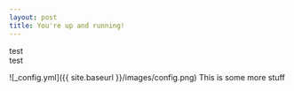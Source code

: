 ```yaml
---
layout: post
title: You're up and running!
---
```


test   
test

![_config.yml]({{ site.baseurl }}/images/config.png)
This is some more stuff

